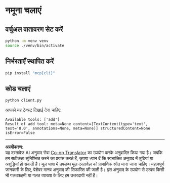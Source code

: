 <!--
CO_OP_TRANSLATOR_METADATA:
{
  "original_hash": "c3c28b090a54f59374677200e23a809e",
  "translation_date": "2025-10-06T16:04:07+00:00",
  "source_file": "03-GettingStarted/10-advanced/code/python/README.md",
  "language_code": "hi"
}
-->
# नमूना चलाएं

## वर्चुअल वातावरण सेट करें

```sh
python -m venv venv
source ./venv/bin/activate
```

## निर्भरताएँ स्थापित करें

```sh
pip install "mcp[cli]"
```

## कोड चलाएं

```sh
python client.py
```

आपको यह टेक्स्ट दिखाई देना चाहिए:

```text
Available tools: ['add']
Result of add tool: meta=None content=[TextContent(type='text', text='8.0', annotations=None, meta=None)] structuredContent=None isError=False
```

---

**अस्वीकरण**:  
यह दस्तावेज़ AI अनुवाद सेवा [Co-op Translator](https://github.com/Azure/co-op-translator) का उपयोग करके अनुवादित किया गया है। जबकि हम सटीकता सुनिश्चित करने का प्रयास करते हैं, कृपया ध्यान दें कि स्वचालित अनुवाद में त्रुटियां या अशुद्धियां हो सकती हैं। मूल भाषा में उपलब्ध मूल दस्तावेज़ को प्रामाणिक स्रोत माना जाना चाहिए। महत्वपूर्ण जानकारी के लिए, पेशेवर मानव अनुवाद की सिफारिश की जाती है। इस अनुवाद के उपयोग से उत्पन्न किसी भी गलतफहमी या गलत व्याख्या के लिए हम उत्तरदायी नहीं हैं।